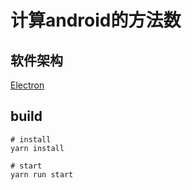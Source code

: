 # 计算android的方法数

## 软件架构
[Electron](https://electronjs.org/)

## build

```
# install
yarn install

# start
yarn run start
```
